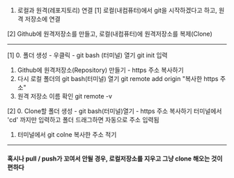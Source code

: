 1. 로컬과 원격(레포지토리) 연결
  [1] 로컬(내컴퓨터)에서 git을 시작하겠다고 하고, 원격 저장소에 연결

  [2] Github에 원격저장소를 만들고, 로컬(내컴퓨터)에 원격저장소를 복제(Clone)

***
[1]
0. 폴더 생성 - 우클릭 - git bash (터미널) 열기
	git init 입력
1. Github에 원격저장소(Repository) 만들기 - https 주소 복사하기
2. 다시 로컬 폴더의 git bash(터미널) 열기
	git remote add origin "복사한 https 주소"
3. 원격 저장소 이름 확인
	git remote -v

[2]
0. Clone할 폴더 생성 - git bash(터미널)열기 - https 주소 복사하기
	터미널에서 'cd' 까지만 입력하고 폴더 드래그하면 자동으로 주소 입력됨
1. 터미널에서
	git colne 복사한 주소 적기
***

#### 혹시나 pull / push가 꼬여서 안될 경우, 로컬저장소를 지우고 그냥 clone 해오는 것이 편하다

